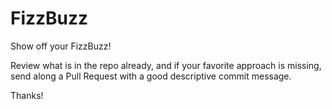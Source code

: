 FizzBuzz
========

Show off your FizzBuzz!

Review what is in the repo already, and if your favorite approach is missing, send along a Pull Request with a good descriptive commit message.

Thanks!
